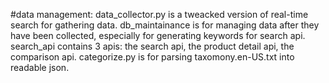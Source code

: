 #data management:
data_collector.py is a tweacked version of real-time search for gathering data.
db_maintainance is for managing data after they have been collected, especially for generating keywords for search api.
search_api contains 3 apis: the search api, the product detail api, the comparison api.
categorize.py is for parsing taxomony.en-US.txt into readable json.
